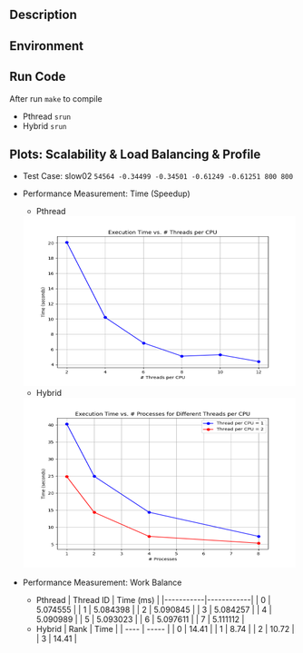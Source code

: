 ## Description

## Environment

## Run Code
After run `make` to compile
- Pthread
    `srun`
- Hybrid
    `srun`
## Plots: Scalability & Load Balancing & Profile
- Test Case: slow02 `54564 -0.34499 -0.34501 -0.61249 -0.61251 800 800`

- Performance Measurement: Time (Speedup)
    - Pthread
    <img src="image/pthread.png" alt="Image description" width="500" height="300">

    - Hybrid
    <img src="image/hybrid.png" alt="Image description" width="500" height="300">

- Performance Measurement: Work Balance
    - Pthread
        | Thread ID | Time (ms)  |
        |-----------|------------|
        | 0         | 5.074555   |
        | 1         | 5.084398   |
        | 2         | 5.090845   |
        | 3         | 5.084257   |
        | 4         | 5.090989   |
        | 5         | 5.093023   |
        | 6         | 5.097611   |
        | 7         | 5.111112   |
    - Hybrid
        | Rank | Time  |
        | ---- | ----- |
        | 0    | 14.41 |
        | 1    | 8.74  |
        | 2    | 10.72 |
        | 3    | 14.41 |


